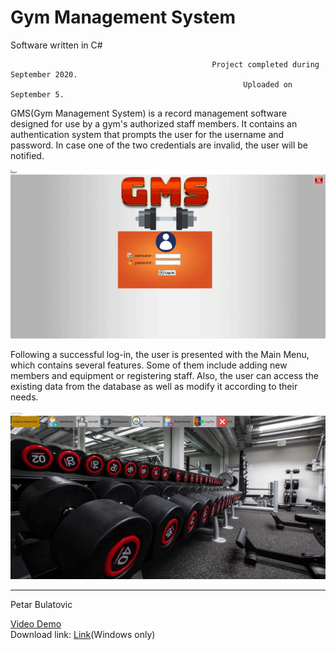 # Gym Management System
Software written in C#



                                                 Project completed during September 2020.
                                                        Uploaded on September 5.



GMS(Gym Management System) is a record management software designed for use by a gym's authorized staff members.
It contains an authentication system that prompts the user for the username and password. In case one of the two
credentials are invalid, the user will be notified.

![](login.gif)




Following a successful log-in, the user is presented with the Main Menu, which contains several features. Some of them include adding
new members and equipment or registering staff. Also, the user can access the existing data from the database as well as modify it according to their needs.

![](mainMenu.gif)


-----------------------------
Petar Bulatovic

[Video Demo](https://youtu.be/td67CS4sg_4)</br>
Download link: [Link](https://mega.nz/file/iP4VhBrQ#N7ue4LUa-dVJvg7wa1sjqrWxJZXJn4-dG4vXGixpT8U)(Windows only)



